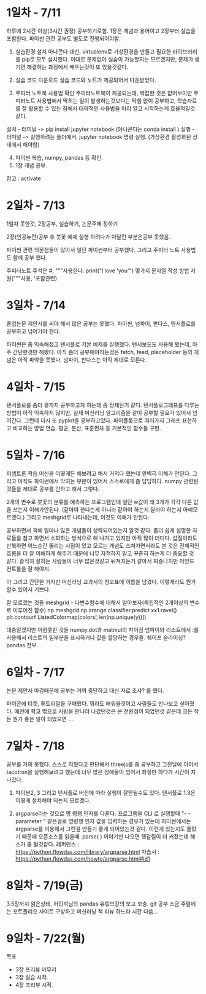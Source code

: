# 1일차 - 7/11
하루에 2시간 이상(3시간 권장) 공부하기로함.
1장은 개념과 용어이고 2장부터 실습을 포함한다.
파이썬 관련 공부도 별도로 진행되어야함.

1. 실습환경 설치
아나콘다 대신, virtualenv로 가상환경을 만들고 필요한 라이브러리를 pip로 모두 설치했다.
이대로 문제없이 실습이 가능할지는 모르겠지만, 문제가 생기면 해결하는 과정에서 배우는것이 또 있을것같다.

2. 실습 코드 다운로드
실습 코드와 노트가 제공되어서 다운받았다.

3. 주피터 노트북 사용법 확인
주피터노트북이 제공되는데, 복잡한 것은 없어보이만 주피터노트 사용법에서 막히는 일이 발생하는것보다는
막힘 없이 공부하고, 학습자료를 잘 활용할 수 있는 점에서 대략적인 사용법을 미리 알고 시작하는게 효율적일것 같다.

설치 - 터미널 -> pip install jupyter notebook (아나콘다는 conda install )
실행 - 터미널 -> 실행하려는 폴더에서, jupyter notebook 명령 실행.
(가상환경 활성화된 상태에서 해야함)

4. 파이썬 복습, numpy, pandas 등 확인.
5. 1장 개념 공부.

참고 : activate


# 2일차 - 7/13
1일차 못한것, 2장공부, 
실습하기, 논문주제 정하기

2장(인공뉴런)공부 후 붓꽃 예제 실행 하려다가
아달린 부분은공부 못했음.

파이썬 관련 의문점들이 많아서 일단 파이썬부터 공부했다.
그리고 주피터 노트 사용법도 함께 공부 했다.

주피터노트
주석은 #, """사용한다.
print("I love 'you'")
몇가지 문자열 작성 방법 지원("""사용, '포함관련)

# 3일차 - 7/14
졸업논문 제안서를 써야 해서 많은 공부는 못했다.
파이썬, 넘파이, 판다스, 텐서플로를 공부하고 넘어가야 한다.

파이썬은 좀 익숙해졌고 텐서플로 기본 예제를 실행했다.
텐서보드도 사용해 봤는데, 아주 간단한것만 해봤다.
아직 좀더 공부해야하는것은 fetch, feed, placeholder 등의 개념은 아직 파악을 못했다.
넘파이, 판다스는 아직 제대로 모른다.

# 4일차 - 7/15
텐서플로를 좀더 끝까지 공부하고자 하는데 좀 정체된거 같다.
텐서플로그래프를 다루는 방법이 아직 익숙하지 않지만, 실제 머신러닝 알고리즘을 같이 공부할 필요가 있어서 넘어간다.
그런데 다시 또 pyplot을 공부하고있다.
파이플롯으로 여러가지 그래프 표현하고 비교하는 방법 연습.
평균, 분산, 표준편차 등 기본적인 함수들 구현.



# 5일차 - 7/16
퍼셉트론 학습 머신을 어떻게든 해보려고 해서 거의다 했는데 완벽히 이해가 안된다.
그리고 아직도 파이썬에서 막히는 부분이 있어서 스스로에게 좀 답답하다.
numpy 관련된 것들을 제대로 공부를 안하고 해서 그렇다.

2개의 변수로 붓꽃의 분류를 예측하는 프로그램인데
일단 w값이 왜 3개가 각각 다른 값을 쓰는지 이해가안된다. 
(같아야 한다는게 아니라 같아야 하는지 달라야 하는지 아예모르겠다.)
그리고 meshgrid로 나타내는데, 이것도 이해가 안된다. 

공부하면서 책에 얼마나 많은 개념들이 생략되어있는지 알것 같다.
좀더 쉽게 설명한 자료들을 참고 하면서 소화하는 방식으로 해 나가고 있지만 아직 많이 더디다.
삽질이라도 반복하면 어느순간 뚫리는 시점이 있고
모르는 개념도 스쳐가면서라도 본 것은 전체적인 흐름을 더 잘 이해하게 해주기 때문에
너무 자책하지 말고 꾸준히 하는게 더 중요할 것 같다.
솔직히 잘하는 사람들이 너무 많은것같고 뒤쳐지는거 같아서 짜증나지만 마인드 컨트롤을 잘 해야지.

아 그리고 간단한 거지만 
머신러닝 교과서의 정오표에 이름을 남겼다.
이렇게라도 뭔가 할수 있어서 기쁘다.


잘 모르겠는 것들
meshgrid - 다변수함수에 대해서 알아보자(독립적인 2개이상의 변수로 이루어진 함수)
np.meshgrid
np.arange
classifier.predict
xx1.ravel()
plt.contourf
ListedColormap(colors[:len(np.unique(y))])

대충알겠지만 어렴풋한 것들
numpy.dot과 matmul의 차이점
넘파이와 리스트에서 :를 사용해서 리스트의 일부분을 표시하거나 값을 할당하는 경우들.
쉐이프 슬라이싱? 
pandas 전부..


# 6일차 - 7/17
논문 제안서 마감때문에 공부는 거의 중단하고
대신 자료 조사? 를 했다.

파이콘에 티켓, 튜토리얼을 구매했다. 
뭐라도 배워올것이고 사람들도 만나보고 싶어졌다.
예전에 학교 밖으로 사람을 만나러 나갔던것은 큰 전환점이 되었던것 같은데
크든 작든 뭔가 좋은 일이 되었으면 ...


# 7일차 - 7/18
공부를 거의 못했다. 
스스로 지쳤다고 판단해서 threejs를 좀 공부하고 그전날에 이어서 tacotron을 실행해보려고 했는데
너무 많은 장애물이 있어서 좌절만 하다가 시간이 지나갔다.
1. 파이썬2, 3 그리고 텐서플로 버전에 따라 실행이 잘안될수도 있다.
텐서플로 1.3은 어떻게 설치해야 되는지 모르겠다.

2. argparse라는 것으로 명 령행 인자를 다룬다. 
프로그램을 CLI 로 실행할때  "- - parameter " 같은걸로 명령행 인자 값을 입력하는 경우가 있는데
파이썬에서는 argparse를 이용해서 그런걸 만들기 좋게 되어있는것 같다. 
이런게 있는지도 몰랐기 때문에 오픈소스를 읽을때 .parse( ) 이야기만 나오면 헷갈림이 더 커졌는데
해소가 좀 될것같다.
레퍼런스 : https://python.flowdas.com/library/argparse.html
자습서 : https://python.flowdas.com/howto/argparse.html#id1

# 8일차 - 7/19(금)
3.5장까지 읽은상태.
허민석님의 pandas 유튜브강의 보고 보충.
git 공부 조금
주말에는 포트폴리오 사이트 구상하고 머신러닝 책 리뷰 하느라 시간 다씀...


# 9일차 - 7/22(월)
목표
 - 3장 프리뷰 마무리 
 - 3장 실습 시작.
 - 4장 프리뷰 시작.
